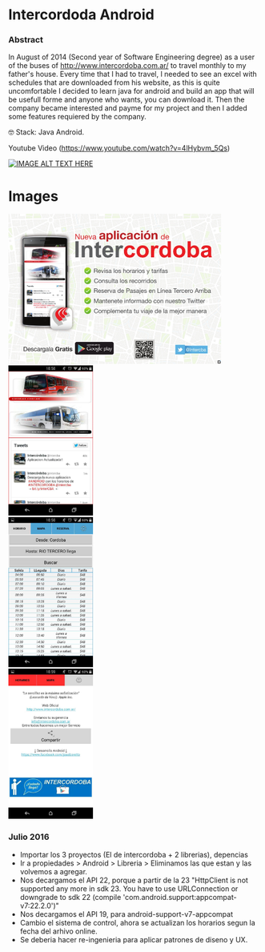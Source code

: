 # Intercordoda Android

### Abstract
In August of 2014 (Second year of Software Engineering degree) as a user of the buses of http://www.intercordoba.com.ar/ to travel monthly to my father's house. Every time that I had to travel, I needed to see an excel with schedules that are downloaded from his website, as this is quite uncomfortable I decided to learn java for android and build an app that will be usefull forme and anyone who wants, you can download it. Then the company became interested and payme for my project and then I added some features requiered by the company.

🤓 Stack: Java Android.

Youtube Video (https://www.youtube.com/watch?v=4lHybvm_5Qs)

[![IMAGE ALT TEXT HERE](https://img.youtube.com/vi/4lHybvm_5Qs/0.jpg)](https://www.youtube.com/watch?v=4lHybvm_5Qs)

# Images


<img src="https://github.com/joseboretto/intercordoda_android/blob/master/images/Flyer_001.jpg" height="300">
<br>
<img src="https://github.com/joseboretto/intercordoda_android/blob/master/images/App%201.png" height="300">
<br>
<img src="https://github.com/joseboretto/intercordoda_android/blob/master/images/App%202.png" height="300">
<br>
<img src="https://github.com/joseboretto/intercordoda_android/blob/master/images/App%203.png" height="300">
<br>

### Julio 2016
- Importar los 3 proyectos (El de intercordoba + 2 librerias), depencias
- Ir a propiedades > Android > Libreria > Eliminamos las que estan y las volvemos a agregar.
- Nos decargamos el API 22, porque a partir de la 23 "HttpClient is not supported any more in sdk 23. You have to use URLConnection or downgrade to sdk 22 (compile 'com.android.support:appcompat-v7:22.2.0')"
- Nos decargamos el API 19, para android-support-v7-appcompat
- Cambio el sistema de control, ahora se actualizan los horarios segun la fecha del arhivo online.
- Se deberia hacer re-ingenieria para aplicar patrones de diseno y UX.
